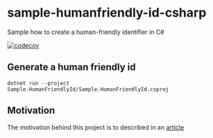 # sample-humanfriendly-id-csharp
Sample how to create a human-friendly identifier in C#

[![codecov](https://codecov.io/gh/KinNeko-De/sample-humanfriendly-id-csharp/graph/badge.svg?token=uUGAnTVfk4)](https://codecov.io/gh/KinNeko-De/sample-humanfriendly-id-csharp)

## Generate a human friendly id

`dotnet run --project Sample.HumanFriendlyId/Sample.HumanFriendlyId.csproj`

## Motivation
The motivation behind this project is to described in an [article](https://medium.com/@kinnekode/e1889d6d-945d-436b-b94f-68f268285e7c-wtf-i-m-only-human-d7818de44397) 
